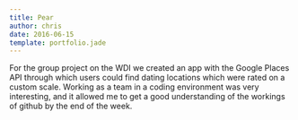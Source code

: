 ```yaml
---
title: Pear
author: chris
date: 2016-06-15
template: portfolio.jade
---
```


For the group project on the WDI we created an app with the Google Places API through which users could find dating locations which were rated on a custom scale. Working as a team in a coding environment was very interesting, and it allowed me to get a good understanding of the workings of github by the end of the week.
